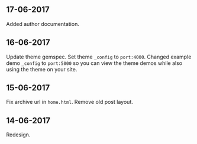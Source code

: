 ## 17-06-2017
Added author documentation.

## 16-06-2017
Update theme gemspec.
Set theme `_config` to `port:4000`.
Changed example demo `_config` to `port:5000` so you can view the theme demos while also using the theme on your site.

## 15-06-2017
Fix archive url in `home.html`.
Remove old post layout.

## 14-06-2017
Redesign.
